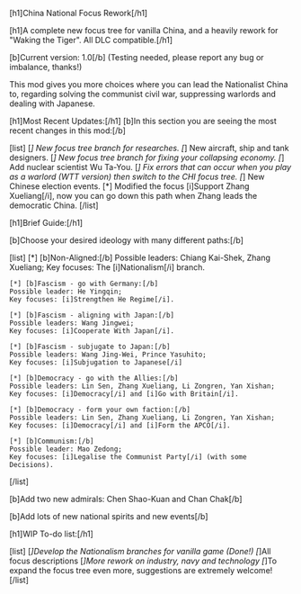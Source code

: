 [h1]China National Focus Rework[/h1]

[h1]A complete new focus tree for vanilla China, and a heavily rework for "Waking the Tiger". All DLC compatible.[/h1]

[b]Current version: 1.0[/b] (Testing needed, please report any bug or imbalance, thanks!)

This mod gives you more choices where you can lead the Nationalist China to, regarding solving the communist civil war, suppressing warlords and dealing with Japanese.

[h1]Most Recent Updates:[/h1]
[b]In this section you are seeing the most recent changes in this mod:[/b]

[list]
    [*] New focus tree branch for researches.
    [*] New aircraft, ship and tank designers.
    [*] New focus tree branch for fixing your collapsing economy.
    [*] Add nuclear scientist Wu Ta-You.
    [*] Fix errors that can occur when you play as a warlord (WTT version) then switch to the CHI focus tree.
    [*] New Chinese election events.
    [*] Modified the focus [i]Support Zhang Xueliang[/i], now you can go down this path when Zhang leads the democratic China.
[/list]

[h1]Brief Guide:[/h1]

[b]Choose your desired ideology with many different paths:[/b]

[list]
    [*] [b]Non-Aligned:[/b]
    Possible leaders: Chiang Kai-Shek, Zhang Xueliang;
    Key focuses: The [i]Nationalism[/i] branch.

    [*] [b]Fascism - go with Germany:[/b]
    Possible leader: He Yingqin;
    Key focuses: [i]Strengthen He Regime[/i].

    [*] [b]Fascism - aligning with Japan:[/b]
    Possible leaders: Wang Jingwei;
    Key focuses: [i]Cooperate With Japan[/i].

    [*] [b]Fascism - subjugate to Japan:[/b]
    Possible leaders: Wang Jing-Wei, Prince Yasuhito;
    Key focuses: [i]Subjugation to Japanese[/i]

    [*] [b]Democracy - go with the Allies:[/b]
    Possible leaders: Lin Sen, Zhang Xueliang, Li Zongren, Yan Xishan;
    Key focuses: [i]Democracy[/i] and [i]Go with Britain[/i].

    [*] [b]Democracy - form your own faction:[/b]
    Possible leaders: Lin Sen, Zhang Xueliang, Li Zongren, Yan Xishan;
    Key focuses: [i]Democracy[/i] and [i]Form the APCO[/i].

    [*] [b]Communism:[/b]
    Possible leader: Mao Zedong;
    Key focuses: [i]Legalise the Communist Party[/i] (with some Decisions).
[/list]

[b]Add two new admirals: Chen Shao-Kuan and Chan Chak[/b]

[b]Add lots of new national spirits and new events[/b]


[h1]WIP To-do list:[/h1]

[list]
[*]Develop the Nationalism branches for vanilla game (Done!)
[*]All focus descriptions
[*]More rework on industry, navy and technology
[*]To expand the focus tree even more, suggestions are extremely welcome!
[/list]


